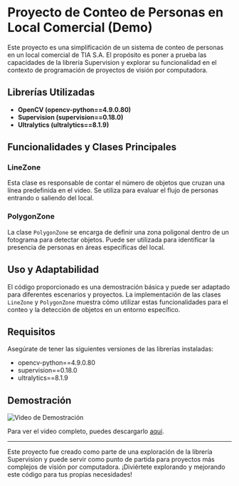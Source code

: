 # Proyecto de Conteo de Personas en Local Comercial (Demo)

Este proyecto es una simplificación de un sistema de conteo de personas en un local comercial de TIA S.A. El propósito es poner a prueba las capacidades de la librería Supervision y explorar su funcionalidad en el contexto de programación de proyectos de visión por computadora.

## Librerías Utilizadas

- **OpenCV (opencv-python==4.9.0.80)** 
- **Supervision (supervision==0.18.0)** 
- **Ultralytics (ultralytics==8.1.9)** 

## Funcionalidades y Clases Principales

### LineZone

Esta clase es responsable de contar el número de objetos que cruzan una línea predefinida en el video. Se utiliza para evaluar el flujo de personas entrando o saliendo del local.

### PolygonZone

La clase `PolygonZone` se encarga de definir una zona poligonal dentro de un fotograma para detectar objetos. Puede ser utilizada para identificar la presencia de personas en áreas específicas del local.

## Uso y Adaptabilidad

El código proporcionado es una demostración básica y puede ser adaptado para diferentes escenarios y proyectos. La implementación de las clases `LineZone` y `PolygonZone` muestra cómo utilizar estas funcionalidades para el conteo y la detección de objetos en un entorno específico.

## Requisitos

Asegúrate de tener las siguientes versiones de las librerías instaladas:

- opencv-python==4.9.0.80
- supervision==0.18.0
- ultralytics==8.1.9

## Demostración

![Video de Demostración](video_demostracion.gif)

Para ver el video completo, puedes descargarlo [aquí](https://youtube.com/shorts/c1dGFykvpVU?feature=share).

---

Este proyecto fue creado como parte de una exploración de la librería Supervision y puede servir como punto de partida para proyectos más complejos de visión por computadora. ¡Diviértete explorando y mejorando este código para tus propias necesidades!
